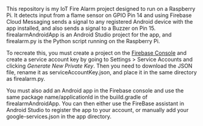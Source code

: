 This repository is my IoT Fire Alarm project designed to run on a Raspberry Pi. It detects input from a flame sensor on GPIO Pin 14 and using Firebase Cloud Messaging sends a signal to any registered Android device with the app installed, and also sends a signal to a Buzzer on Pin 15. firealarmAndroidApp is an Android Studio project for the app, and firealarm.py is the Python script running on the Raspberry Pi.

To recreate this, you must create a project on the [Firebase Console](https://console.firebase.google.com/) and create a service account key by going to Settings > Service Accounts and clicking *Generate New Private Key*. Then you need to download the JSON file, rename it as serviceAccountKey.json, and place it in the same directory as firealarm.py. 

You must also add an Android app in the Firebase console and use the same package name/applicationId in the buiild.gradle of firealarmAndroidApp. You can then either use the FireBase assistant in Android Studio to register the app to your account, or manually add your google-services.json in the app directory.
